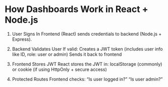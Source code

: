 # How Dashboards Work in React + Node.js
1. User Signs In
Frontend (React) sends credentials to backend (Node.js + Express).

2. Backend Validates User
If valid:
    Creates a JWT token (includes user info like ID, role: user or admin)
    Sends it back to frontend

3. Frontend Stores JWT
React stores the JWT in:
    localStorage (commonly)
    or cookie (if using HttpOnly + secure access)

4. Protected Routes
Frontend checks:
    “Is user logged in?”
    “Is user admin?”

